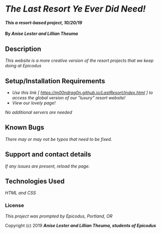 # _The Last Resort Ye Ever Did Need!_

#### _This a resort-based project, 10/20/19_

#### By _**Anise Lester and Lillian Theuma**_

## Description

_This website is a more creative version of the resort projects that we keep doing at Epicodus_

## Setup/Installation Requirements

* _Use this link [ https://m00ndrag0n.github.io/LastResort/index.html ] to access the global version of our "luxury" resort website!_
* _View our lovely page!_

_No additional servers are needed_

## Known Bugs

_There may or may not be typos that need to be fixed._

## Support and contact details

_If any issues are present, reload the page._

## Technologies Used

_HTML and CSS_

### License

*This project was prompted by Epicodus, Portland, OR*

Copyright (c) 2019 **_Anise Lester and Lillian Theuma, students of Epicodus_**
